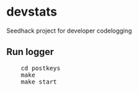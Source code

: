 devstats
========

Seedhack project for developer codelogging

## Run logger

<pre>
    cd postkeys
    make
    make start
</pre>
